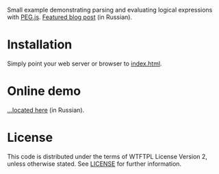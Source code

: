 Small example demonstrating parsing and evaluating
logical expressions with [PEG.js](http://pegjs.majda.cz/).
[Featured blog post](http://blog.smaximov.info/blog/2014/04/08/parsing-expressions-with-peg-dot-js/) (in Russian).

# Installation

Simply point your web server or browser to [index.html](index.html).

# Online demo

[&hellip;located here](http://demos.smaximov.info/peg) (in Russian).

# License

This code is distributed under the terms of WTFTPL License Version 2, unless otherwise stated.
See [LICENSE](LICENSE) for further information.
